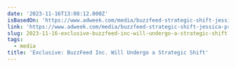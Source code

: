 ```yaml
---
date: '2023-11-16T13:08:12.000Z'
isBasedOn: 'https://www.adweek.com/media/buzzfeed-strategic-shift-jessica-probus/'
link: 'https://www.adweek.com/media/buzzfeed-strategic-shift-jessica-probus/'
slug: 2023-11-16-exclusive-buzzfeed-inc-will-undergo-a-strategic-shift
tags:
  - media
title: 'Exclusive: BuzzFeed Inc. Will Undergo a Strategic Shift'
---
```


